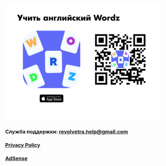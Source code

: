 
<p align="center">
  <img class = "wordz" src = "img/presentation.png" >
</p>


### Служба поддержки: revolvetra.help@gmail.com

### [Privacy Policy](https://oleggibadulin.github.io/WordzApp/privacy_policy.html)

### [AdSense](https://github.com/OlegGibadulin/WordzApp/blob/master/adsense.html)
